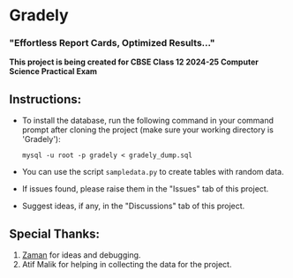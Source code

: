 # Gradely
### "Effortless Report Cards, Optimized Results..."


**This project is being created for CBSE Class 12 2024-25 Computer Science Practical Exam**


## Instructions:
* To install the database, run the following command in your command prompt after cloning the project (make sure your working directory is 'Gradely'):

	`mysql -u root -p gradely < gradely_dump.sql`
	
* You can use the script `sampledata.py` to create tables with random data.
* If issues found, please raise them in the "Issues" tab of this project.
* Suggest ideas, if any, in the "Discussions" tab of this project.


## Special Thanks:
1. [Zaman](https://github.com/infrared-o8/) for ideas and debugging.
2. Atif Malik for helping in collecting the data for the project.
